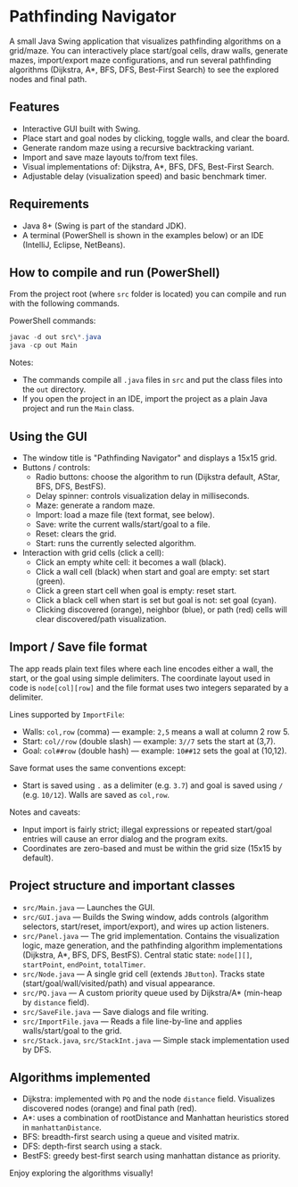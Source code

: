 # Pathfinding Navigator

A small Java Swing application that visualizes pathfinding algorithms on a grid/maze. You can interactively place start/goal cells, draw walls, generate mazes, import/export maze configurations, and run several pathfinding algorithms (Dijkstra, A*, BFS, DFS, Best-First Search) to see the explored nodes and final path.

## Features

- Interactive GUI built with Swing.
- Place start and goal nodes by clicking, toggle walls, and clear the board.
- Generate random maze using a recursive backtracking variant.
- Import and save maze layouts to/from text files.
- Visual implementations of: Dijkstra, A*, BFS, DFS, Best-First Search.
- Adjustable delay (visualization speed) and basic benchmark timer.

## Requirements

- Java 8+ (Swing is part of the standard JDK).
- A terminal (PowerShell is shown in the examples below) or an IDE (IntelliJ, Eclipse, NetBeans).

## How to compile and run (PowerShell)

From the project root (where `src` folder is located) you can compile and run with the following commands.

PowerShell commands:

```powershell
javac -d out src\*.java
java -cp out Main
```

Notes:
- The commands compile all `.java` files in `src` and put the class files into the `out` directory.
- If you open the project in an IDE, import the project as a plain Java project and run the `Main` class.

## Using the GUI

- The window title is "Pathfinding Navigator" and displays a 15x15 grid.
- Buttons / controls:
  - Radio buttons: choose the algorithm to run (Dijkstra default, AStar, BFS, DFS, BestFS).
  - Delay spinner: controls visualization delay in milliseconds.
  - Maze: generate a random maze.
  - Import: load a maze file (text format, see below).
  - Save: write the current walls/start/goal to a file.
  - Reset: clears the grid.
  - Start: runs the currently selected algorithm.
- Interaction with grid cells (click a cell):
  - Click an empty white cell: it becomes a wall (black).
  - Click a wall cell (black) when start and goal are empty: set start (green).
  - Click a green start cell when goal is empty: reset start.
  - Click a black cell when start is set but goal is not: set goal (cyan).
  - Clicking discovered (orange), neighbor (blue), or path (red) cells will clear discovered/path visualization.

## Import / Save file format

The app reads plain text files where each line encodes either a wall, the start, or the goal using simple delimiters. The coordinate layout used in code is `node[col][row]` and the file format uses two integers separated by a delimiter.

Lines supported by `ImportFile`:
- Walls: `col,row` (comma) — example: `2,5` means a wall at column 2 row 5.
- Start: `col//row` (double slash) — example: `3//7` sets the start at (3,7).
- Goal: `col##row` (double hash) — example: `10##12` sets the goal at (10,12).

Save format uses the same conventions except:
- Start is saved using `.` as a delimiter (e.g. `3.7`) and goal is saved using `/` (e.g. `10/12`). Walls are saved as `col,row`.

Notes and caveats:
- Input import is fairly strict; illegal expressions or repeated start/goal entries will cause an error dialog and the program exits.
- Coordinates are zero-based and must be within the grid size (15x15 by default).

## Project structure and important classes

- `src/Main.java` — Launches the GUI.
- `src/GUI.java` — Builds the Swing window, adds controls (algorithm selectors, start/reset, import/export), and wires up action listeners.
- `src/Panel.java` — The grid implementation. Contains the visualization logic, maze generation, and the pathfinding algorithm implementations (Dijkstra, A*, BFS, DFS, BestFS). Central static state: `node[][]`, `startPoint`, `endPoint`, `totalTimer`.
- `src/Node.java` — A single grid cell (extends `JButton`). Tracks state (start/goal/wall/visited/path) and visual appearance.
- `src/PQ.java` — A custom priority queue used by Dijkstra/A* (min-heap by `distance` field).
- `src/SaveFile.java` — Save dialogs and file writing.
- `src/ImportFile.java` — Reads a file line-by-line and applies walls/start/goal to the grid.
- `src/Stack.java`, `src/StackInt.java` — Simple stack implementation used by DFS.

## Algorithms implemented

- Dijkstra: implemented with `PQ` and the node `distance` field. Visualizes discovered nodes (orange) and final path (red).
- A*: uses a combination of rootDistance and Manhattan heuristics stored in `manhattanDistance`.
- BFS: breadth-first search using a queue and visited matrix.
- DFS: depth-first search using a stack.
- BestFS: greedy best-first search using manhattan distance as priority.

Enjoy exploring the algorithms visually!
